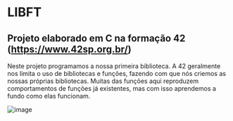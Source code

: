 # LIBFT

## Projeto elaborado em C na formação 42 (https://www.42sp.org.br/)

Neste projeto programamos a nossa primeira biblioteca. A 42 geralmente nos limita o uso de bibliotecas e funções, fazendo com que nós criemos as nossas próprias bibliotecas. Muitas das funções aqui reproduzem comportamentos de funções já existentes, mas com isso aprendemos a fundo como elas funcionam.  


![image](https://user-images.githubusercontent.com/82785772/147577313-f0d51e88-8fff-4014-a8df-8dc9d17bd272.png)

